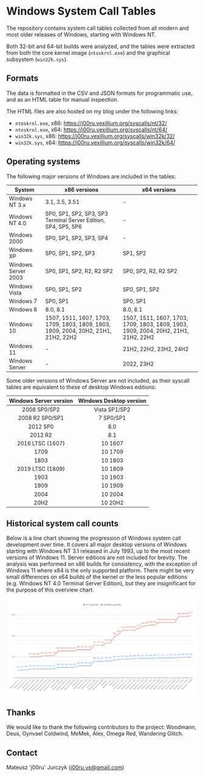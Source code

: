 # Windows System Call Tables

The repository contains system call tables collected from all modern and most older releases of Windows, starting with Windows NT.

Both 32-bit and 64-bit builds were analyzed, and the tables were extracted from both the core kernel image (`ntoskrnl.exe`) and the graphical subsystem (`win32k.sys`).

## Formats

The data is formatted in the CSV and JSON formats for programmatic use, and as an HTML table for manual inspection.

The HTML files are also hosted on my blog under the following links:

- `ntoskrnl.exe`, x86: https://j00ru.vexillium.org/syscalls/nt/32/
- `ntoskrnl.exe`, x64: https://j00ru.vexillium.org/syscalls/nt/64/
- `win32k.sys`, x86: https://j00ru.vexillium.org/syscalls/win32k/32/
- `win32k.sys`, x64: https://j00ru.vexillium.org/syscalls/win32k/64/

## Operating systems

The following major versions of Windows are included in the tables:

| System              | x86 versions                 												            | x64 versions                             |
|---------------------|-----------------------------------------------------------------|------------------------------------------|
| Windows NT 3.x      | 3.1, 3.5, 3.51                           												| -                                        |
| Windows NT 4.0      | SP0, SP1, SP2, SP3, SP3 Terminal Server Edition, SP4, SP5, SP6  | -                                        |
| Windows 2000        | SP0, SP1, SP2, SP3, SP4                  												| -                                        |
| Windows XP          | SP0, SP1, SP2, SP3                       												| SP1, SP2                                 |
| Windows Server 2003 | SP0, SP1, SP2, R2, R2 SP2                												| SP0, SP2, R2, R2 SP2                     |
| Windows Vista       | SP0, SP1, SP2                            												| SP0, SP1, SP2                            |
| Windows 7           | SP0, SP1                                 												| SP0, SP1                                 |
| Windows 8           | 8.0, 8.1                                 												| 8.0, 8.1                                 |
| Windows 10          | 1507, 1511, 1607, 1703, 1709, 1803, 1809, 1903, 1909, 2004, 20H2, 21H1, 21H2, 22H2 | 1507, 1511, 1607, 1703, 1709, 1803, 1809, 1903, 1909, 2004, 20H2, 21H1, 21H2, 22H2 |
| Windows 11          | -                                        												| 21H2, 22H2, 23H2, 24H2                   |
| Windows Server      | -                                        												| 2022, 23H2                               |

Some older versions of Windows Server are not included, as their syscall tables are equivalent to these of desktop Windows editions:

| Windows Server version | Windows Desktop version |
|:----------------------:|:-----------------------:|
|      2008 SP0/SP2      |      Vista SP1/SP2      |
|    2008 R2 SP0/SP1     |        7 SP0/SP1        |
|        2012 SP0        |           8.0           |
|        2012 R2         |           8.1           |
|    2016 LTSC (1607)    |         10 1607         |
|          1709          |         10 1709         |
|          1803          |         10 1803         |
|    2019 LTSC (1809)    |         10 1809         |
|          1903          |         10 1903         |
|          1909          |         10 1909         |
|          2004          |         10 2004         |
|          20H2          |         10 20H2         |

## Historical system call counts

Below is a line chart showing the progression of Windows system call development over time. It covers all major desktop versions of Windows starting with Windows NT 3.1 released in July 1993, up to the most recent versions of Windows 11. Server editions are not included for brevity. The analysis was performed on x86 builds for consistency, with the exception of Windows 11 where x64 is the only supported platform. There might be very small differences on x64 builds of the kernel or the less popular editions (e.g. Windows NT 4.0 Terminal Server Edition), but they are insignificant for the purpose of this overview chart.

![Historical system call counts](resources/chart.svg)

## Thanks

We would like to thank the following contributors to the project: Woodmann, Deus, Gynvael Coldwind, MeMek, Alex, Omega Red, Wandering Glitch.

## Contact

Mateusz 'j00ru' Jurczyk (j00ru.vx@gmail.com)
